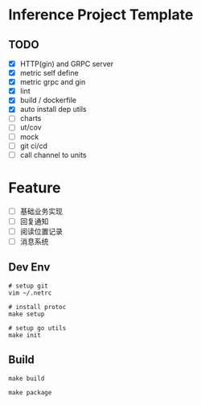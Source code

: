 # Inference Project Template

## TODO
- [x] HTTP(gin) and GRPC server
- [x] metric self define
- [x] metric grpc and gin 
- [x] lint 
- [x] build / dockerfile
- [x] auto install dep utils
- [ ] charts
- [ ] ut/cov
- [ ] mock
- [ ] git ci/cd
- [ ] call channel to units

# Feature

- [ ] 基础业务实现
- [ ] 回复通知
- [ ] 阅读位置记录
- [ ] 消息系统

## Dev Env
```
# setup git
vim ~/.netrc

# install protoc
make setup

# setup go utils
make init

```

## Build
```
make build

make package
```
